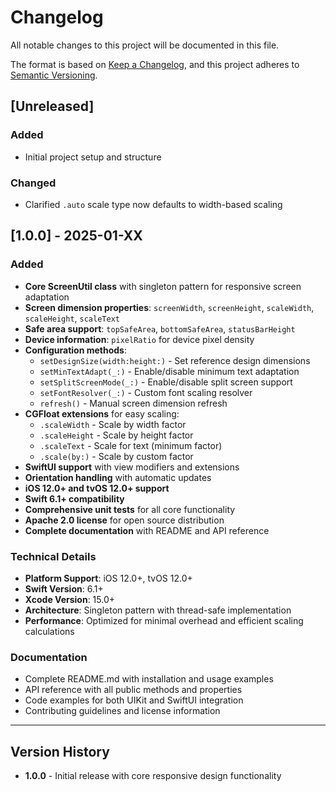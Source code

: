 # Changelog

All notable changes to this project will be documented in this file.

The format is based on [Keep a Changelog](https://keepachangelog.com/en/1.0.0/),
and this project adheres to [Semantic Versioning](https://semver.org/spec/v2.0.0.html).

## [Unreleased]

### Added
- Initial project setup and structure

### Changed
- Clarified `.auto` scale type now defaults to width-based scaling

## [1.0.0] - 2025-01-XX

### Added
- **Core ScreenUtil class** with singleton pattern for responsive screen adaptation
- **Screen dimension properties**: `screenWidth`, `screenHeight`, `scaleWidth`, `scaleHeight`, `scaleText`
- **Safe area support**: `topSafeArea`, `bottomSafeArea`, `statusBarHeight`
- **Device information**: `pixelRatio` for device pixel density
- **Configuration methods**:
  - `setDesignSize(width:height:)` - Set reference design dimensions
  - `setMinTextAdapt(_:)` - Enable/disable minimum text adaptation
  - `setSplitScreenMode(_:)` - Enable/disable split screen support
  - `setFontResolver(_:)` - Custom font scaling resolver
  - `refresh()` - Manual screen dimension refresh
- **CGFloat extensions** for easy scaling:
  - `.scaleWidth` - Scale by width factor
  - `.scaleHeight` - Scale by height factor  
  - `.scaleText` - Scale for text (minimum factor)
  - `.scale(by:)` - Scale by custom factor
- **SwiftUI support** with view modifiers and extensions
- **Orientation handling** with automatic updates
- **iOS 12.0+ and tvOS 12.0+ support**
- **Swift 6.1+ compatibility**
- **Comprehensive unit tests** for all core functionality
- **Apache 2.0 license** for open source distribution
- **Complete documentation** with README and API reference

### Technical Details
- **Platform Support**: iOS 12.0+, tvOS 12.0+
- **Swift Version**: 6.1+
- **Xcode Version**: 15.0+
- **Architecture**: Singleton pattern with thread-safe implementation
- **Performance**: Optimized for minimal overhead and efficient scaling calculations

### Documentation
- Complete README.md with installation and usage examples
- API reference with all public methods and properties
- Code examples for both UIKit and SwiftUI integration
- Contributing guidelines and license information

---

## Version History

- **1.0.0** - Initial release with core responsive design functionality 